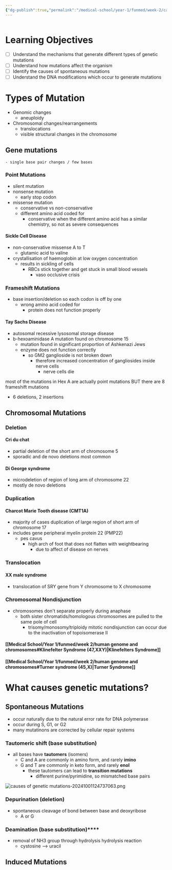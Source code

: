 ```yaml
---
{"dg-publish":true,"permalink":"/medical-school/year-1/funmed/week-2/causes-of-genetic-mutations/","tags":["funmed"]}
---
```


```table-of-contents
```
# Learning Objectives
- [ ] Understand the mechanisms that generate different types of genetic mutations
- [ ] Understand how mutations affect the organism
- [ ] Identify the causes of spontaneous mutations
- [ ] Understand the DNA modifications which occur to generate mutations

# Types of Mutation
- Genomic changes
	- aneuploidy
- Chromosomal changes/rearrangements
	- translocations
	- visible structural changes in the chromosome
## Gene mutations
	- single base pair changes / few bases

### Point Mutations
- silent mutation
- nonsense mutation
	- early stop codon
- missense mutation
	- conservative vs non-conservative
	- different amino acid coded for
		- conservative when the different amino acid has a similar chemistry, so not as severe consequences

#### Sickle Cell Disease
- non-conservative missense A to T
	- glutamic acid to valine
- crystallisation of haemoglobin at low oxygen concentration
	- results in sickling of cells
		- RBCs stick together and get stuck in small blood vessels
			- vaso occlusive crisis

### Frameshift Mutations
- base insertion/deletion so each codon is off by one
	- wrong amino acid coded for
		- protein does not function properly

#### Tay Sachs Disease
- autosomal recessive lysosomal storage disease
- b-hexoaminidase A mutation found on chromosome 15
	- mutation found in significant proportion of Ashkenazi Jews
	- enzyme does not function correctly
		- so GM2 ganglioside is not broken down
			- therefore increased concentration of gangliosides inside nerve cells
				- nerve cells die

most of the mutations in Hex A are actually point mutations
		BUT
there are 8 frameshift mutations
- 6 deletions, 2 insertions

## Chromosomal Mutations

### Deletion
#### Cri du chat
- partial deletion of the short arm of chromosome 5
- sporadic and de novo deletions most common
#### Di George syndrome
- microdeletion of region of long arm of chromosome 22
- mostly de novo deletions

### Duplication
#### Charcot Marie Tooth disease (CMT1A)
- majority of cases duplication of large region of short arm of chromosome 17
- includes gene peripheral myelin protein 22 (PMP22)
	- pes cavus
		- high arch of foot that does not flatten with weightbearing
			- due to affect of disease on nerves

### Translocation
#### XX male syndrome
- translocation of SRY gene from Y chromosome to X chromosome

### Chromosomal Nondisjunction
- chromosomes don't separate properly during anaphase
	- both sister chromatids/homologous chromosomes are pulled to the same pole of cell
		- trisomy/monosomy/triploidy
mitotic nondisjunction can occur due to the inactivation of topoisomerase II

#### [[Medical School/Year 1/funmed/week 2/human genome and chromosomes#Klinefelter Syndrome (47,XXY)\|Klinefelters Syndrome]]

#### [[Medical School/Year 1/funmed/week 2/human genome and chromosomes#Turner syndrome (45,X)\|Turner Syndrome]]


# What causes genetic mutations?

## Spontaneous Mutations
- occur naturally due to the natural error rate for DNA polymerase
- occur during S, G1, or G2
- many mutatinons are corrected by cellular repair systems

### Tautomeric shift (base substitution)
- all bases have **tautomers** (isomers)
	- C and A are commonly in amino form, and rarely **imino**
	- G and T are commonly in keto form, and rarely **enol**
		- these tautomers can lead to **transition mutations**
			- different purine/pyrimidine, so mismatched base pairs

![causes of genetic mutations-20241001124737063.png](/img/user/Medical%20School/Year%201/funmed/week%202/attachments/causes%20of%20genetic%20mutations-20241001124737063.png)

### Depurination (deletion)
- spontaneous cleavage of bond between base and deoxyribose
	- A or G

### Deamination (base substitution)****
- removal of NH3 group through hydrolysis hydrolysis reaction
	- cystosine --> uracil

## Induced Mutations